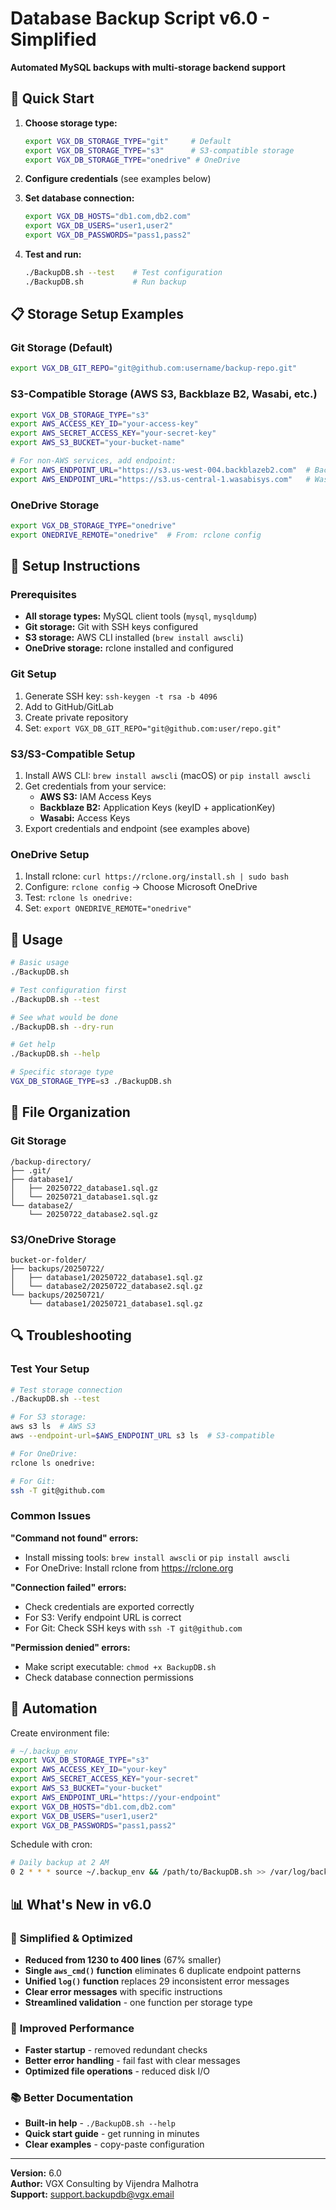 # Database Backup Script v6.0 - Simplified

**Automated MySQL backups with multi-storage backend support**

## 🚀 Quick Start

1. **Choose storage type:**
   ```bash
   export VGX_DB_STORAGE_TYPE="git"     # Default
   export VGX_DB_STORAGE_TYPE="s3"      # S3-compatible storage  
   export VGX_DB_STORAGE_TYPE="onedrive" # OneDrive
   ```

2. **Configure credentials** (see examples below)

3. **Set database connection:**
   ```bash
   export VGX_DB_HOSTS="db1.com,db2.com"
   export VGX_DB_USERS="user1,user2" 
   export VGX_DB_PASSWORDS="pass1,pass2"
   ```

4. **Test and run:**
   ```bash
   ./BackupDB.sh --test    # Test configuration
   ./BackupDB.sh           # Run backup
   ```

## 📋 Storage Setup Examples

### Git Storage (Default)
```bash
export VGX_DB_GIT_REPO="git@github.com:username/backup-repo.git"
```

### S3-Compatible Storage (AWS S3, Backblaze B2, Wasabi, etc.)
```bash
export VGX_DB_STORAGE_TYPE="s3"
export AWS_ACCESS_KEY_ID="your-access-key"
export AWS_SECRET_ACCESS_KEY="your-secret-key"
export AWS_S3_BUCKET="your-bucket-name"

# For non-AWS services, add endpoint:
export AWS_ENDPOINT_URL="https://s3.us-west-004.backblazeb2.com"  # Backblaze B2
export AWS_ENDPOINT_URL="https://s3.us-central-1.wasabisys.com"   # Wasabi
```

### OneDrive Storage
```bash
export VGX_DB_STORAGE_TYPE="onedrive"
export ONEDRIVE_REMOTE="onedrive"  # From: rclone config
```

## 🔧 Setup Instructions

### Prerequisites
- **All storage types:** MySQL client tools (`mysql`, `mysqldump`)
- **Git storage:** Git with SSH keys configured
- **S3 storage:** AWS CLI installed (`brew install awscli`)
- **OneDrive storage:** rclone installed and configured

### Git Setup
1. Generate SSH key: `ssh-keygen -t rsa -b 4096`
2. Add to GitHub/GitLab
3. Create private repository
4. Set: `export VGX_DB_GIT_REPO="git@github.com:user/repo.git"`

### S3/S3-Compatible Setup
1. Install AWS CLI: `brew install awscli` (macOS) or `pip install awscli`
2. Get credentials from your service:
   - **AWS S3:** IAM Access Keys
   - **Backblaze B2:** Application Keys (keyID + applicationKey)
   - **Wasabi:** Access Keys
3. Export credentials and endpoint (see examples above)

### OneDrive Setup
1. Install rclone: `curl https://rclone.org/install.sh | sudo bash`
2. Configure: `rclone config` → Choose Microsoft OneDrive
3. Test: `rclone ls onedrive:`
4. Set: `export ONEDRIVE_REMOTE="onedrive"`

## 🎯 Usage

```bash
# Basic usage
./BackupDB.sh

# Test configuration first
./BackupDB.sh --test

# See what would be done
./BackupDB.sh --dry-run

# Get help
./BackupDB.sh --help

# Specific storage type
VGX_DB_STORAGE_TYPE=s3 ./BackupDB.sh
```

## 📁 File Organization

### Git Storage
```
/backup-directory/
├── .git/
├── database1/
│   ├── 20250722_database1.sql.gz
│   └── 20250721_database1.sql.gz
└── database2/
    └── 20250722_database2.sql.gz
```

### S3/OneDrive Storage
```
bucket-or-folder/
├── backups/20250722/
│   ├── database1/20250722_database1.sql.gz
│   └── database2/20250722_database2.sql.gz
└── backups/20250721/
    └── database1/20250721_database1.sql.gz
```

## 🔍 Troubleshooting

### Test Your Setup
```bash
# Test storage connection
./BackupDB.sh --test

# For S3 storage:
aws s3 ls  # AWS S3
aws --endpoint-url=$AWS_ENDPOINT_URL s3 ls  # S3-compatible

# For OneDrive:
rclone ls onedrive:

# For Git:
ssh -T git@github.com
```

### Common Issues

**"Command not found" errors:**
- Install missing tools: `brew install awscli` or `pip install awscli`
- For OneDrive: Install rclone from https://rclone.org

**"Connection failed" errors:**
- Check credentials are exported correctly
- For S3: Verify endpoint URL is correct
- For Git: Check SSH keys with `ssh -T git@github.com`

**"Permission denied" errors:**
- Make script executable: `chmod +x BackupDB.sh`
- Check database connection permissions

## 🚀 Automation

Create environment file:
```bash
# ~/.backup_env
export VGX_DB_STORAGE_TYPE="s3"
export AWS_ACCESS_KEY_ID="your-key"
export AWS_SECRET_ACCESS_KEY="your-secret"
export AWS_S3_BUCKET="your-bucket"
export AWS_ENDPOINT_URL="https://your-endpoint"
export VGX_DB_HOSTS="db1.com,db2.com"
export VGX_DB_USERS="user1,user2"
export VGX_DB_PASSWORDS="pass1,pass2"
```

Schedule with cron:
```bash
# Daily backup at 2 AM
0 2 * * * source ~/.backup_env && /path/to/BackupDB.sh >> /var/log/backup.log 2>&1
```

## 📊 What's New in v6.0

### 🎯 **Simplified & Optimized**
- **Reduced from 1230 to 400 lines** (67% smaller)
- **Single `aws_cmd()` function** eliminates 6 duplicate endpoint patterns
- **Unified `log()` function** replaces 29 inconsistent error messages
- **Clear error messages** with specific instructions
- **Streamlined validation** - one function per storage type

### 🚀 **Improved Performance**
- **Faster startup** - removed redundant checks
- **Better error handling** - fail fast with clear messages
- **Optimized file operations** - reduced disk I/O

### 📚 **Better Documentation**
- **Built-in help** - `./BackupDB.sh --help`
- **Quick start guide** - get running in minutes
- **Clear examples** - copy-paste configuration

---

**Version:** 6.0  
**Author:** VGX Consulting by Vijendra Malhotra  
**Support:** support.backupdb@vgx.email